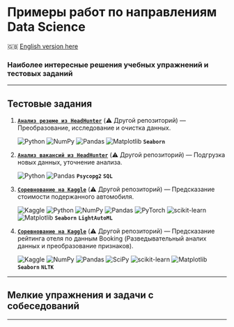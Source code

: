 # Примеры работ по направлениям Data Science #

:gb: [English version here](README.md)

### Наиболее интересные решения учебных упражнений и тестовых заданий ###

----

## Тестовые задания ##

1. [**`Анализ резюме из HeadHunter`**](https://github.com/stalkspectrum/sf-ds-course-all/tree/master/01-20-PROJECT-1)&nbsp;(:warning:&nbsp;Другой&nbsp;репозиторий)&nbsp;&mdash;
Преобразование, исследование и очистка данных.

    ![Python](https://img.shields.io/badge/python-3670A0?style=plastic&logo=python&logoColor=ffdd54)
    ![NumPy](https://img.shields.io/badge/numpy-%23013243.svg?style=plastic&logo=numpy&logoColor=white)
    ![Pandas](https://img.shields.io/badge/pandas-%23150458.svg?style=plastic&logo=pandas&logoColor=white)
    ![Matplotlib](https://img.shields.io/badge/Matplotlib-%23ffffff.svg?style=plastic&logo=Matplotlib&logoColor=black)
    **`Seaborn`**

2. [**`Анализ вакансий из HeadHunter`**](https://github.com/stalkspectrum/sf-ds-course-all/tree/master/02-29-PROJECT-2)&nbsp;(:warning:&nbsp;Другой&nbsp;репозиторий)&nbsp;&mdash;
Подгрузка новых данных, уточнение анализа.

    ![Python](https://img.shields.io/badge/python-3670A0?style=plastic&logo=python&logoColor=ffdd54)
    ![Pandas](https://img.shields.io/badge/pandas-%23150458.svg?style=plastic&logo=pandas&logoColor=white)
    **`Psycopg2`**
    **`SQL`**

3. [**`Соревнование на Kaggle`**](https://github.com/stalkspectrum/sf-ds-course-all/tree/master/03-37-KAGGLE-0)&nbsp;(:warning:&nbsp;Другой&nbsp;репозиторий)&nbsp;&mdash;
Предсказание стоимости подержанного автомобиля.

    ![Kaggle](https://img.shields.io/badge/Kaggle-035a7d?style=plastic&logo=kaggle&logoColor=white)
    ![Python](https://img.shields.io/badge/python-3670A0?style=plastic&logo=python&logoColor=ffdd54)
    ![NumPy](https://img.shields.io/badge/numpy-%23013243.svg?style=plastic&logo=numpy&logoColor=white)
    ![Pandas](https://img.shields.io/badge/pandas-%23150458.svg?style=plastic&logo=pandas&logoColor=white)
    ![PyTorch](https://img.shields.io/badge/PyTorch-%23EE4C2C.svg?style=plastic&logo=PyTorch&logoColor=white)
    ![scikit-learn](https://img.shields.io/badge/scikit--learn-%23F7931E.svg?style=plastic&logo=scikit-learn&logoColor=white)
    ![Matplotlib](https://img.shields.io/badge/Matplotlib-%23ffffff.svg?style=plastic&logo=Matplotlib&logoColor=black)
    **`Seaborn`**
    **`LightAutoML`**

4. [**`Соревнование на Kaggle`**](https://github.com/stalkspectrum/sf-ds-course-all/tree/master/03-38-PROJECT-3)&nbsp;(:warning:&nbsp;Другой&nbsp;репозиторий)&nbsp;&mdash;
Предсказание рейтинга отеля по данным Booking (Разведывательный аналих данных и преобразование признаков).

    ![Kaggle](https://img.shields.io/badge/Kaggle-035a7d?style=plastic&logo=kaggle&logoColor=white)
    ![NumPy](https://img.shields.io/badge/numpy-%23013243.svg?style=plastic&logo=numpy&logoColor=white)
    ![Pandas](https://img.shields.io/badge/pandas-%23150458.svg?style=plastic&logo=pandas&logoColor=white)
    ![SciPy](https://img.shields.io/badge/SciPy-%230C55A5.svg?style=plastic&logo=scipy&logoColor=%white)
    ![scikit-learn](https://img.shields.io/badge/scikit--learn-%23F7931E.svg?style=plastic&logo=scikit-learn&logoColor=white)
    ![Matplotlib](https://img.shields.io/badge/Matplotlib-%23ffffff.svg?style=plastic&logo=Matplotlib&logoColor=black)
    **`Seaborn`**
    **`NLTK`**

----

## Мелкие упражнения и задачи с собеседований ##

----
